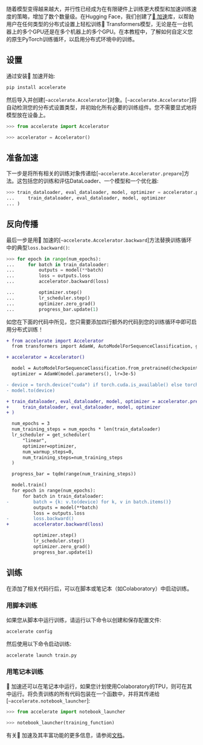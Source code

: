 随着模型变得越来越大，并行性已经成为在有限硬件上训练更大模型和加速训练速度的策略，增加了数个数量级。在Hugging Face，我们创建了[🤗 加速](https://huggingface.co/docs/accelerate)库，以帮助用户在任何类型的分布式设置上轻松训练🤗 Transformers模型，无论是在一台机器上的多个GPU还是在多个机器上的多个GPU。在本教程中，了解如何自定义您的原生PyTorch训练循环，以启用分布式环境中的训练。

## 设置

通过安装🤗 加速开始:

```bash
pip install accelerate
```

然后导入并创建[`~accelerate.Accelerator`]对象。[`~accelerate.Accelerator`]将自动检测您的分布式设置类型，并初始化所有必要的训练组件。您不需要显式地将模型放在设备上。

```py
>>> from accelerate import Accelerator

>>> accelerator = Accelerator()
```

## 准备加速

下一步是将所有相关的训练对象传递给[`~accelerate.Accelerator.prepare`]方法。这包括您的训练和评估DataLoader、一个模型和一个优化器:

```py
>>> train_dataloader, eval_dataloader, model, optimizer = accelerator.prepare(
...     train_dataloader, eval_dataloader, model, optimizer
... )
```

## 反向传播

最后一步是用🤗 加速的[`~accelerate.Accelerator.backward`]方法替换训练循环中的典型`loss.backward()`:

```py
>>> for epoch in range(num_epochs):
...     for batch in train_dataloader:
...         outputs = model(**batch)
...         loss = outputs.loss
...         accelerator.backward(loss)

...         optimizer.step()
...         lr_scheduler.step()
...         optimizer.zero_grad()
...         progress_bar.update(1)
```

如您在下面的代码中所见，您只需要添加四行额外的代码到您的训练循环中即可启用分布式训练！

```diff
+ from accelerate import Accelerator
  from transformers import AdamW, AutoModelForSequenceClassification, get_scheduler

+ accelerator = Accelerator()

  model = AutoModelForSequenceClassification.from_pretrained(checkpoint, num_labels=2)
  optimizer = AdamW(model.parameters(), lr=3e-5)

- device = torch.device("cuda") if torch.cuda.is_available() else torch.device("cpu")
- model.to(device)

+ train_dataloader, eval_dataloader, model, optimizer = accelerator.prepare(
+     train_dataloader, eval_dataloader, model, optimizer
+ )

  num_epochs = 3
  num_training_steps = num_epochs * len(train_dataloader)
  lr_scheduler = get_scheduler(
      "linear",
      optimizer=optimizer,
      num_warmup_steps=0,
      num_training_steps=num_training_steps
  )

  progress_bar = tqdm(range(num_training_steps))

  model.train()
  for epoch in range(num_epochs):
      for batch in train_dataloader:
-         batch = {k: v.to(device) for k, v in batch.items()}
          outputs = model(**batch)
          loss = outputs.loss
-         loss.backward()
+         accelerator.backward(loss)

          optimizer.step()
          lr_scheduler.step()
          optimizer.zero_grad()
          progress_bar.update(1)
```

## 训练

在添加了相关代码行后，可以在脚本或笔记本（如Colaboratory）中启动训练。

### 用脚本训练

如果您从脚本中运行训练，请运行以下命令以创建和保存配置文件:

```bash
accelerate config
```

然后使用以下命令启动训练:

```bash
accelerate launch train.py
```

### 用笔记本训练

🤗 加速还可以在笔记本中运行，如果您计划使用Colaboratory的TPU，则可在其中运行。将负责训练的所有代码包装在一个函数中，并将其传递给[`~accelerate.notebook_launcher`]:

```py
>>> from accelerate import notebook_launcher

>>> notebook_launcher(training_function)
```

有关🤗 加速及其丰富功能的更多信息，请参阅[文档](https://huggingface.co/docs/accelerate)。